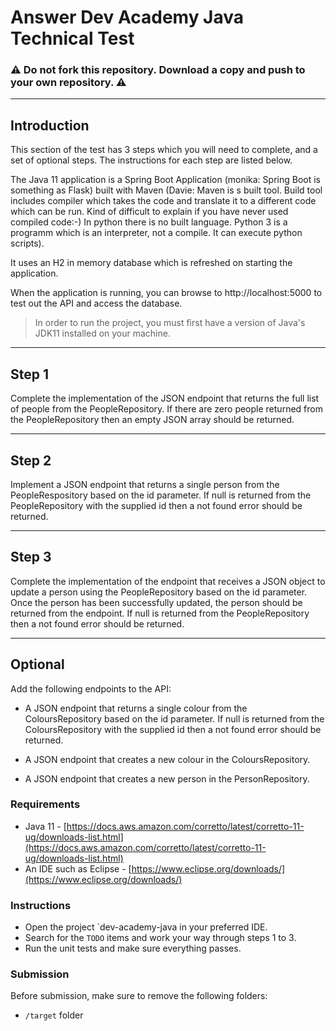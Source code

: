 # Answer Dev Academy Java Technical Test

### ⚠️ **Do not fork** this repository. Download a copy and push to your own repository. ⚠️

----
## Introduction

This section of the test has 3 steps which you will need to complete, and a set of optional steps. The instructions for each step are listed below.

The Java 11 application is a Spring Boot Application (monika: Spring Boot is something as Flask) built with Maven (Davie: Maven is s built tool. Build tool includes compiler which takes the code and translate it to a different code which can be run. Kind of difficult to explain if you have never used compiled code:-) In python there is no built language. Python 3 is a programm which is an interpreter, not a compile. It can execute python scripts).

 It uses an H2 in memory database which is refreshed on starting the application. 

When the application is running, you can browse to http://localhost:5000 to test out the API and access the database.

> In order to run the project, you must first have a version of Java's JDK11 installed on your machine.

----
## Step 1
Complete the implementation of the JSON endpoint that returns the full list of people from the PeopleRepository. If there are zero people returned from the PeopleRepository then an empty JSON array should be returned.

----
## Step 2
Implement a JSON endpoint that returns a single person from the PeopleRespository based on the id parameter. If null is returned from the PeopleRepository with the supplied id then a not found error should be returned.

----
## Step 3
Complete the implementation of the endpoint that receives a JSON object to update a person using the PeopleRepository based on the id parameter. Once the person has been successfully updated, the person should be returned from the endpoint. If null is returned from the PeopleRepository then a not found error should be returned.

----
## Optional
Add the following endpoints to the API:

* A JSON endpoint that returns a single colour from the ColoursRepository based on the id parameter. If null is returned from the ColoursRepository with the supplied id then a not found error should be returned.

* A JSON endpoint that creates a new colour in the ColoursRepository.

* A JSON endpoint that creates a new person in the PersonRepository.

### **Requirements**

- Java 11 - [https://docs.aws.amazon.com/corretto/latest/corretto-11-ug/downloads-list.html](https://docs.aws.amazon.com/corretto/latest/corretto-11-ug/downloads-list.html)
- An IDE such as Eclipse - [https://www.eclipse.org/downloads/](https://www.eclipse.org/downloads/)

### **Instructions**

- Open the project `dev-academy-java in your preferred IDE.
- Search for the `TODO` items and work your way through steps 1 to 3.
- Run the unit tests and make sure everything passes.

### **Submission**

Before submission, make sure to remove the following folders:

- `/target` folder
